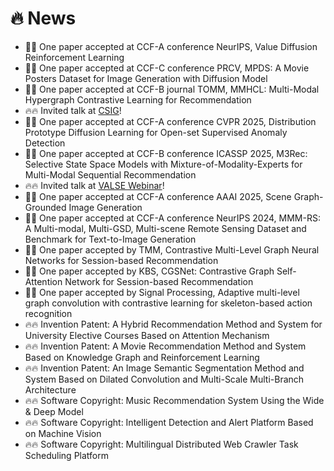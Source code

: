 # 🔥 News
- 🎉🎉 One paper accepted at CCF-A conference NeurIPS, Value Diffusion Reinforcement Learning
- 🎉🎉 One paper accepted at CCF-C conference PRCV, MPDS: A Movie Posters Dataset for Image Generation with Diffusion Model
- 🎉🎉 One paper accepted at CCF-B journal TOMM, MMHCL: Multi-Modal Hypergraph Contrastive Learning for Recommendation
- 🔥🔥 Invited talk at [CSIG](https://mp.weixin.qq.com/s/opOMTAN2s7kLVwVaNfwAfg)!
- 🎉🎉 One paper accepted at CCF-A conference CVPR 2025, Distribution Prototype Diffusion Learning for Open-set Supervised Anomaly Detection
- 🎉🎉 One paper accepted at CCF-B conference ICASSP 2025, M3Rec: Selective State Space Models with Mixture-of-Modality-Experts for Multi-Modal Sequential Recommendation
- 🔥🔥  Invited talk at [VALSE Webinar](https://mp.weixin.qq.com/s/HXK1jlOgJ1zMQiq3NzX7AA)!
- 🎉🎉 One paper accepted at CCF-A conference AAAI 2025, Scene Graph-Grounded Image Generation
- 🎉🎉 One paper accepted at CCF-A conference NeurIPS 2024, MMM-RS: A Multi-modal, Multi-GSD, Multi-scene Remote Sensing Dataset and Benchmark for Text-to-Image Generation
- 🎉🎉 One paper accepted by TMM, Contrastive Multi-Level Graph Neural Networks for Session-based Recommendation
- 🎉🎉 One paper accepted by KBS, CGSNet: Contrastive Graph Self-Attention Network for Session-based Recommendation
- 🎉🎉 One paper accepted by Signal Processing, Adaptive multi-level graph convolution with contrastive learning for skeleton-based action recognition
- 🔥🔥 Invention Patent: A Hybrid Recommendation Method and System for University Elective Courses Based on Attention Mechanism
- 🔥🔥 Invention Patent: A Movie Recommendation Method and System Based on Knowledge Graph and Reinforcement Learning
- 🔥🔥 Invention Patent: An Image Semantic Segmentation Method and System Based on Dilated Convolution and Multi-Scale Multi-Branch Architecture
- 🔥🔥 Software Copyright: Music Recommendation System Using the Wide & Deep Model
- 🔥🔥 Software Copyright: Intelligent Detection and Alert Platform Based on Machine Vision
- 🔥🔥 Software Copyright: Multilingual Distributed Web Crawler Task Scheduling Platform
